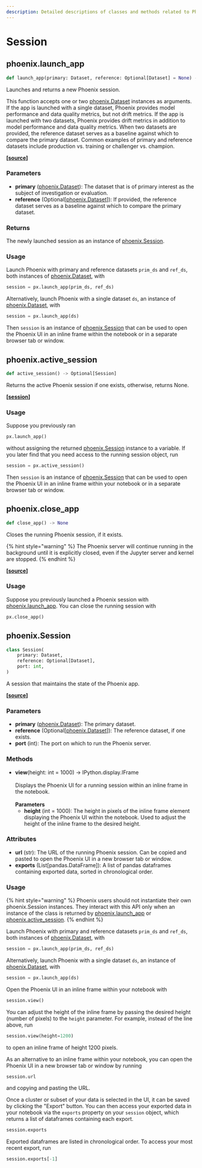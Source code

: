 ```yaml
---
description: Detailed descriptions of classes and methods related to Phoenix sessions
---
```


# Session

## phoenix.launch\_app

```python
def launch_app(primary: Dataset, reference: Optional[Dataset] = None) -> Session
```

Launches and returns a new Phoenix session.

This function accepts one or two [phoenix.Dataset](dataset-and-schema.md#phoenix.dataset) instances as arguments. If the app is launched with a single dataset, Phoenix provides model performance and data quality metrics, but not drift metrics. If the app is launched with two datasets, Phoenix provides drift metrics in addition to model performance and data quality metrics. When two datasets are provided, the reference dataset serves as a baseline against which to compare the primary dataset. Common examples of primary and reference datasets include production vs. training or challenger vs. champion.

**\[**[**source**](https://github.com/Arize-ai/phoenix/blob/main/src/phoenix/session/session.py)**]**

### Parameters

* **primary** ([phoenix.Dataset](dataset-and-schema.md#phoenix.dataset)): The dataset that is of primary interest as the subject of investigation or evaluation.
* **reference** (Optional\[[phoenix.Dataset](dataset-and-schema.md#phoenix.dataset)]): If provided, the reference dataset serves as a baseline against which to compare the primary dataset.

### Returns

The newly launched session as an instance of [phoenix.Session](session.md#phoenix.session).

### Usage

Launch Phoenix with primary and reference datasets `prim_ds` and `ref_ds`, both instances of [phoenix.Dataset](dataset-and-schema.md#phoenix.dataset), with

```python
session = px.launch_app(prim_ds, ref_ds)
```

Alternatively, launch Phoenix with a single dataset `ds`, an instance of [phoenix.Dataset](dataset-and-schema.md#phoenix.dataset), with

```python
session = px.launch_app(ds)
```

Then `session` is an instance of [phoenix.Session](session.md#phoenix.session) that can be used to open the Phoenix UI in an inline frame within the notebook or in a separate browser tab or window.

## phoenix.active\_session

```python
def active_session() -> Optional[Session]
```

Returns the active Phoenix session if one exists, otherwise, returns None.

**\[**[**session**](https://github.com/Arize-ai/phoenix/blob/main/src/phoenix/session/session.py)**]**

### Usage

Suppose you previously ran

```python
px.launch_app()
```

without assigning the returned [phoenix.Session](session.md#phoenix.session) instance to a variable. If you later find that you need access to the running session object, run

```python
session = px.active_session()
```

Then `session` is an instance of [phoenix.Session](session.md#phoenix.session) that can be used to open the Phoenix UI in an inline frame within your notebook or in a separate browser tab or window.

## phoenix.close\_app

```python
def close_app() -> None
```

Closes the running Phoenix session, if it exists.

{% hint style="warning" %}
The Phoenix server will continue running in the background until it is explicitly closed, even if the Jupyter server and kernel are stopped.
{% endhint %}

**\[**[**source**](https://github.com/Arize-ai/phoenix/blob/main/src/phoenix/session/session.py)**]**

### Usage

Suppose you previously launched a Phoenix session with [phoenix.launch\_app](session.md#phoenix.launch\_app). You can close the running session with

```python
px.close_app()
```

## phoenix.Session

```python
class Session(
    primary: Dataset,
    reference: Optional[Dataset],
    port: int,
)
```

A session that maintains the state of the Phoenix app.

**\[**[**source**](https://github.com/Arize-ai/phoenix/blob/main/src/phoenix/session/session.py)**]**

### Parameters

* **primary** ([phoenix.Dataset](dataset-and-schema.md#phoenix.dataset)): The primary dataset.
* **reference** (Optional\[[phoenix.Dataset](dataset-and-schema.md#phoenix.dataset)]): The reference dataset, if one exists.
* **port** (int): The port on which to run the Phoenix server.

### Methods

* **view**(height: int = 1000) -> IPython.display.IFrame\
  \
  Displays the Phoenix UI for a running session within an inline frame in the notebook.\
  \
  **Parameters**
  * **height** (int = 1000): The height in pixels of the inline frame element displaying the Phoenix UI within the notebook. Used to adjust the height of the inline frame to the desired height.

### Attributes

* **url** (str): The URL of the running Phoenix session. Can be copied and pasted to open the Phoenix UI in a new browser tab or window.
* **exports** (List\[pandas.DataFrame]): A list of pandas dataframes containing exported data, sorted in chronological order.

### Usage

{% hint style="warning" %}
Phoenix users should not instantiate their own phoenix.Session instances. They interact with this API only when an instance of the class is returned by [phoenix.launch\_app](session.md#phoenix.launch\_app) or [phoenix.active\_session](session.md#phoenix.active\_session).
{% endhint %}

Launch Phoenix with primary and reference datasets `prim_ds` and `ref_ds`, both instances of [phoenix.Dataset](dataset-and-schema.md#phoenix.dataset), with

```python
session = px.launch_app(prim_ds, ref_ds)
```

Alternatively, launch Phoenix with a single dataset `ds`, an instance of [phoenix.Dataset](dataset-and-schema.md#phoenix.dataset), with

```python
session = px.launch_app(ds)
```

Open the Phoenix UI in an inline frame within your notebook with

```python
session.view()
```

You can adjust the height of the inline frame by passing the desired height (number of pixels) to the `height` parameter. For example, instead of the line above, run

```python
session.view(height=1200)
```

to open an inline frame of height 1200 pixels.

As an alternative to an inline frame within your notebook, you can open the Phoenix UI in a new browser tab or window by running

```python
session.url
```

and copying and pasting the URL.

Once a cluster or subset of your data is selected in the UI, it can be saved by clicking the "Export" button. You can then access your exported data in your notebook via the `exports` property on your `session` object, which returns a list of dataframes containing each export.

```python
session.exports
```

Exported dataframes are listed in chronological order. To access your most recent export, run

```python
session.exports[-1]
```
